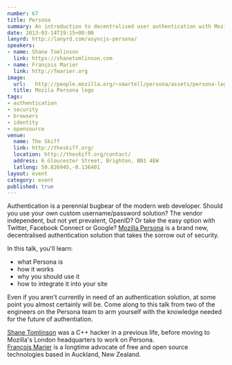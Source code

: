 ```yaml
---
number: 67
title: Persona
summary: An introduction to decentralised user authentication with Mozilla Persona
date: 2013-03-14T19:15+00:00
lanyrd: http://lanyrd.com/asyncjs-persona/
speakers:
- name: Shane Tomlinson
  link: https://shanetomlinson.com
- name: François Marier
  link: http://fmarier.org
image:
  url:   http://people.mozilla.org/~smartell/persona/assets/persona-logo.png
  title: Mozila Persona logo
tags:
- authentication
- security
- browsers
- identity
- opensource
venue:
  name: The Skiff
  link: http://theskiff.org/
  location: http://theskiff.org/contact/
  address: 6 Gloucester Street, Brighton, BN1 4EW
  latlong: 50.826945,-0.136401
layout: event
category: event
published: true
---
```


Authentication is a perennial bugbear of the modern web developer. Should you use your own custom username/password solution? The vendor independent, but not yet prevalent, OpenID? Or take the easy option with Twitter, Facebook Connect or Google? [Mozilla Persona][persona] is a brand new, decentralised authentication solution that takes the sorrow out of security.

In this talk, you'll learn:

* what Persona is
* how it works
* why you should use it
* how to integrate it into your site

Even if you aren't currently in need of an authentication solution, at some point you almost certainly will be. Come along to this talk from two of the engineers on the Persona team to arm yourself with the knowledge needed for the future of authentiation.

[Shane Tomlinson][shane] was a C++ hacker in a previous life, before moving to Mozilla's London headquarters to work on Persona.  
[François Marier][francois] is a longtime advocate of free and open source technologies based in Auckland, New Zealand.

[persona]: https://login.persona.org
[shane]: https://shanetomlinson.com
[francois]: http://fmarier.org